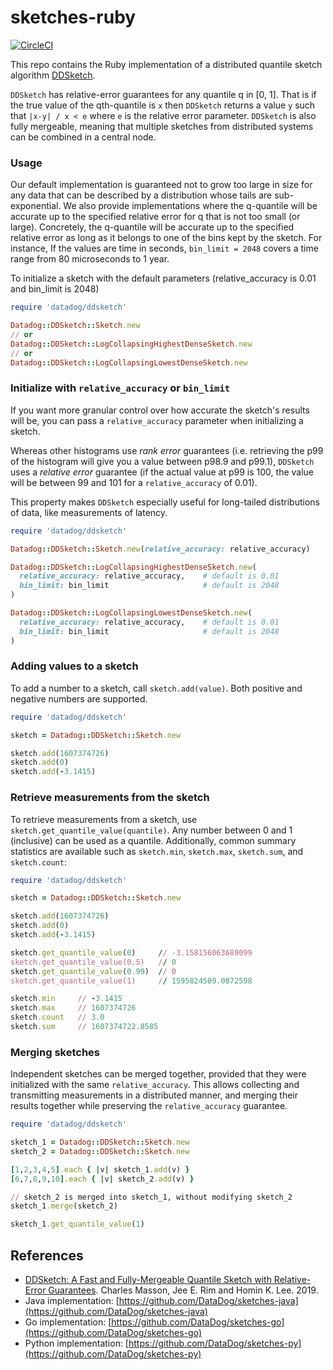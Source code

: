 # sketches-ruby

[![CircleCI](https://circleci.com/gh/DataDog/sketches-ruby/tree/main.svg?style=svg)](https://circleci.com/gh/DataDog/sketches-ruby/tree/main)

This repo contains the Ruby implementation of a distributed quantile sketch algorithm [DDSketch](http://www.vldb.org/pvldb/vol12/p2195-masson.pdf).

`DDSketch` has relative-error guarantees for any quantile q in [0, 1]. That is if the true value of the qth-quantile is `x` then `DDSketch` returns a value `y` such that `|x-y| / x < e` where `e` is the relative error parameter. `DDSketch` is also fully mergeable, meaning that multiple sketches from distributed systems can be combined in a central node.

### Usage

Our default implementation is guaranteed not to grow too large in size for any data that can be described by a distribution whose tails are sub-exponential. We also provide implementations where the q-quantile will be accurate up to the specified relative error for q that is not too small (or large). Concretely, the q-quantile will be accurate up to the specified relative error as long as it belongs to one of the bins kept by the sketch. For instance, If the values are time in seconds, `bin_limit = 2048` covers a time range from 80 microseconds to 1 year.


To initialize a sketch with the default parameters (relative_accuracy is 0.01 and bin_limit is 2048)

```ruby
require 'datadog/ddsketch'

Datadog::DDSketch::Sketch.new
// or
Datadog::DDSketch::LogCollapsingHighestDenseSketch.new
// or
Datadog::DDSketch::LogCollapsingLowestDenseSketch.new
```

### Initialize with `relative_accuracy` or `bin_limit`

If you want more granular control over how accurate the sketch's results will be, you can pass a `relative_accuracy` parameter when initializing a sketch.

Whereas other histograms use _rank error_ guarantees (i.e. retrieving the p99 of the histogram will give you a value between p98.9 and p99.1), `DDSketch` uses a _relative error_ guarantee (if the actual value at p99 is 100, the value will be between 99 and 101 for a `relative_accuracy` of 0.01).

This property makes `DDSketch` especially useful for long-tailed distributions of data, like measurements of latency.

```ruby
require 'datadog/ddsketch'

Datadog::DDSketch::Sketch.new(relative_accuracy: relative_accuracy)

Datadog::DDSketch::LogCollapsingHighestDenseSketch.new(
  relative_accuracy: relative_accuracy,    # default is 0.01
  bin_limit: bin_limit                     # default is 2048
)

Datadog::DDSketch::LogCollapsingLowestDenseSketch.new(
  relative_accuracy: relative_accuracy,    # default is 0.01
  bin_limit: bin_limit                     # default is 2048
)
```

### Adding values to a sketch

To add a number to a sketch, call `sketch.add(value)`. Both positive and negative numbers are supported.

```ruby
require 'datadog/ddsketch'

sketch = Datadog::DDSketch::Sketch.new

sketch.add(1607374726)
sketch.add(0)
sketch.add(-3.1415)
```

### Retrieve measurements from the sketch

To retrieve measurements from a sketch, use `sketch.get_quantile_value(quantile)`. Any number between 0 and 1 (inclusive) can be used as a quantile. Additionally, common summary statistics are available such as `sketch.min`, `sketch.max`, `sketch.sum`, and `sketch.count`:

```ruby
require 'datadog/ddsketch'

sketch = Datadog::DDSketch::Sketch.new

sketch.add(1607374726)
sketch.add(0)
sketch.add(-3.1415)

sketch.get_quantile_value(0)     // -3.158156063689099
sketch.get_quantile_value(0.5)   // 0
sketch.get_quantile_value(0.99)  // 0
sketch.get_quantile_value(1)     // 1595824509.0872598

sketch.min     // -3.1415
sketch.max     // 1607374726
sketch.count   // 3.0
sketch.sum     // 1607374722.8585
```

### Merging sketches

Independent sketches can be merged together, provided that they were initialized with the same `relative_accuracy`. This allows collecting and transmitting measurements in a distributed manner, and merging their results together while preserving the `relative_accuracy` guarantee.

```ruby
require 'datadog/ddsketch'

sketch_1 = Datadog::DDSketch::Sketch.new
sketch_2 = Datadog::DDSketch::Sketch.new

[1,2,3,4,5].each { |v| sketch_1.add(v) }
[6,7,8,9,10].each { |v| sketch_2.add(v) }

// sketch_2 is merged into sketch_1, without modifying sketch_2
sketch_1.merge(sketch_2)

sketch_1.get_quantile_value(1)
```

## References

* [DDSketch: A Fast and Fully-Mergeable Quantile Sketch with Relative-Error Guarantees](http://www.vldb.org/pvldb/vol12/p2195-masson.pdf). Charles Masson, Jee E. Rim and Homin K. Lee. 2019.
* Java implementation: [https://github.com/DataDog/sketches-java](https://github.com/DataDog/sketches-java)
* Go implementation: [https://github.com/DataDog/sketches-go](https://github.com/DataDog/sketches-go)
* Python implementation: [https://github.com/DataDog/sketches-py](https://github.com/DataDog/sketches-py)
